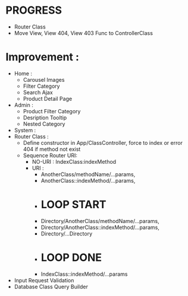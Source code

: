# PROGRESS
- Router Class
- Move View, View 404, View 403 Func to ControllerClass

# Improvement :
- Home :
  - Carousel Images
  - Filter Category
  - Search Ajax
  - Product Detail Page
- Admin :
  - Product Filter Category
  - Desription Tooltip
  - Nested Category
- System :
 - Router Class :
   - Define constructor in App/ClassController, force to index or error 404 if method not exist
   - Sequence Router URI:
     - NO-URI : IndexClass:indexMethod
     - URI :
       - AnotherClass/methodName/...params,
       - AnotherClass::indexMethod/...params,
       - # LOOP START
       - Directory/AnotherClass/methodName/...params,
       - Directory/AnotherClass::indexMethod/...params,
       - Directory/...Directory
       - # LOOP DONE
       - IndexClass::indexMethod/...params
 - Input Request Validation
 - Database Class Query Builder
